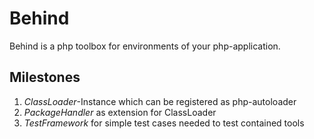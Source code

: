 Behind
======

Behind is a php toolbox for environments of your php-application.

Milestones
----------

1. *ClassLoader*-Instance which can be registered as php-autoloader
2. *PackageHandler* as extension for ClassLoader
3. *TestFramework* for simple test cases needed to test contained tools
